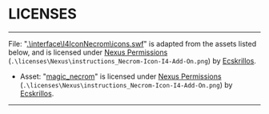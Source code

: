 # LICENSES

---

File: "[.\interface\I4IconNecrom\icons.swf](https://www.nexusmods.com/skyrimspecialedition/mods/92406)" is adapted from the assets listed below, and is licensed under [Nexus Permissions](https://www.nexusmods.com/skyrimspecialedition/mods/92406) (`.\licenses\Nexus\instructions_Necrom-Icon-I4-Add-On.png`) by [Ecskrillos](https://www.nexusmods.com/users/22016239).

- Asset: "[magic_necrom](https://www.nexusmods.com/skyrimspecialedition/mods/92406)" is licensed under [Nexus Permissions](https://www.nexusmods.com/skyrimspecialedition/mods/92406) (`.\licenses\Nexus\instructions_Necrom-Icon-I4-Add-On.png`) by [Ecskrillos](https://www.nexusmods.com/users/22016239).

---
